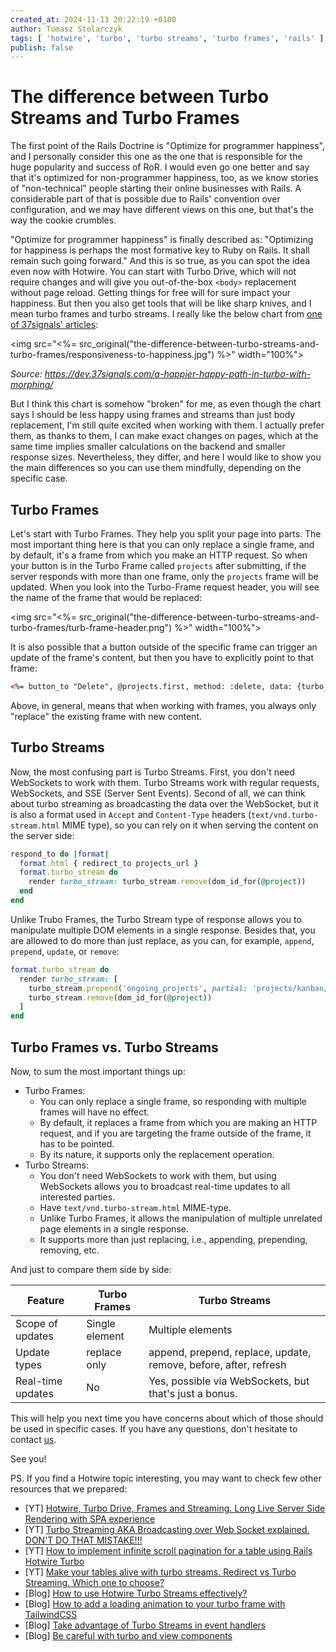 ```yaml
---
created_at: 2024-11-13 20:22:19 +0100
author: Tomasz Stolarczyk
tags: [ 'hotwire', 'turbo', 'turbo streams', 'turbo frames', 'rails' ]
publish: false
---
```


# The difference between Turbo Streams and Turbo Frames

The first point of the Rails Doctrine is "Optimize for programmer happiness", and I personally
consider this one as the one that is responsible for the huge popularity and success of RoR. I would even go one better
and say that it's optimized for non-programmer happiness, too, as we know stories of "non-technical" people starting
their online businesses with Rails. A considerable part of that is possible due to Rails' convention over configuration,
and we may have different views on this one, but that's the way the cookie crumbles.

"Optimize for programmer happiness" is finally described as: "Optimizing for happiness is perhaps the most formative
key to Ruby on Rails. It shall remain such going forward." And this is so true, as you can spot the idea even now with
Hotwire. You can start with Turbo Drive, which will not require changes and will give you out-of-the-box `<body>`
replacement without page reload. Getting things for free will for sure impact your happiness. But then you also get
tools that will be like sharp knives, and I mean turbo frames and turbo streams. I really like the below chart from
[one of 37signals' articles](https://dev.37signals.com/a-happier-happy-path-in-turbo-with-morphing/):

<img src="<%= src_original("the-difference-between-turbo-streams-and-turbo-frames/responsiveness-to-happiness.jpg") %>" width="100%">

_Source: https://dev.37signals.com/a-happier-happy-path-in-turbo-with-morphing/_

But I think this chart is somehow "broken" for me, as even though the chart says I should be less happy using frames
and streams than just body replacement, I'm still quite excited when working with them. I actually prefer them, as
thanks to them, I can make exact changes on pages, which at the same time implies smaller calculations on the backend
and smaller response sizes. Nevertheless, they differ, and here I would like to show you the main differences so you
can use them mindfully, depending on the specific case.

## Turbo Frames

Let's start with Turbo Frames. They help you split your page into parts. The most important thing here is that you can
only replace a single frame, and by default, it's a frame from which you make an HTTP request. So when your button is
in the Turbo Frame called `projects` after submitting, if the server responds with more than one frame, only the
`projects` frame will be updated. When you look into the Turbo-Frame request header, you will see the name of the frame
that would be replaced:

<img src="<%= src_original("the-difference-between-turbo-streams-and-turbo-frames/turb-frame-header.png") %>" width="100%">

It is also possible that a button outside of the specific frame can trigger an update of the frame's content, but then
you have to explicitly point to that frame:

```html
<%= button_to "Delete", @projects.first, method: :delete, data: {turbo_frame: "projects"} %>
```

Above, in general, means that when working with frames, you always only "replace" the existing frame with new content.

## Turbo Streams

Now, the most confusing part is Turbo Streams. First, you don't need WebSockets to work with them. Turbo Streams work
with regular requests, WebSockets, and SSE (Server Sent Events). Second of all, we can think about turbo streaming as
broadcasting the data over the WebSocket, but it is also a format used in `Accept` and `Content-Type` headers
(`text/vnd.turbo-stream.html` MIME type), so you can rely on it when serving the content on the server side:

```ruby
respond_to do |format| 
  format.html { redirect_to projects_url }
  format.turbo_stream do
    render turbo_stream: turbo_stream.remove(dom_id_for(@project))
  end
end
```

Unlike Trubo Frames, the Turbo Stream type of response allows you to manipulate multiple DOM elements in a single
response. Besides that, you are allowed to do more than just replace, as you can, for example, `append`, `prepend`,
`update`, or `remove`:

```ruby
format.turbo_stream do
  render turbo_stream: [
    turbo_stream.prepend('ongoing_projects', partial: 'projects/kanban/ongoing_project'),
    turbo_stream.remove(dom_id_for(@project))
  ]
end
```

## Turbo Frames vs. Turbo Streams

Now, to sum the most important things up:

* Turbo Frames:
  * You can only replace a single frame, so responding with multiple frames will have no effect.
  * By default, it replaces a frame from which you are making an HTTP request, and if you are targeting the frame outside of the frame, it has to be pointed.
  * By its nature, it supports only the replacement operation.
* Turbo Streams:
  * You don't need WebSockets to work with them, but using WebSockets allows you to broadcast real-time updates to all interested parties.
  * Have `text/vnd.turbo-stream.html` MIME-type.
  * Unlike Turbo Frames, it allows the manipulation of multiple unrelated page elements in a single response.
  * It supports more than just replacing, i.e., appending, prepending, removing, etc.

And just to compare them side by side:

| Feature           | Turbo Frames   | Turbo Streams                                                    |
|-------------------|----------------|------------------------------------------------------------------|
| Scope of updates  | Single element | Multiple elements                                                |
| Update types      | replace only   | append, prepend, replace, update, remove, before, after, refresh |
| Real-time updates | No             | Yes, possible via WebSockets, but that's just a bonus.           |

This will help you next time you have concerns about which of those should be used in specific cases. If you have any 
questions, don't hesitate to contact [us](mailto:dev@arkency.com).

See you!

PS. If you find a Hotwire topic interesting, you may want to check few other resources that we prepared:

* [YT] [Hotwire, Turbo Drive, Frames and Streaming. Long Live Server Side Rendering with SPA experience](https://www.youtube.com/watch?v=C8I8l5nlWIk)
* [YT] [Turbo Streaming AKA Broadcasting over Web Socket explained. DON'T DO THAT MISTAKE!!!](https://www.youtube.com/watch?v=4iCuPB3dhsM)
* [YT] [How to implement infinite scroll pagination for a table using Rails Hotwire Turbo](https://www.youtube.com/watch?v=khnKX5lqSdE)
* [YT] [Make your tables alive with turbo streams. Redirect vs Turbo Streaming. Which one to choose?](https://www.youtube.com/watch?v=hc1C0r4a1J4)
* [Blog] [How to use Hotwire Turbo Streams effectively?](https://blog.arkency.com/how-to-use-hotwire-turbo-streams-effectively/)
* [Blog] [How to add a loading animation to your turbo frame with TailwindCSS](https://blog.arkency.com/how-to-add-a-loading-animation-to-your-turbo-frame-with-tailwindcss/)
* [Blog] [Take advantage of Turbo Streams in event handlers](https://blog.arkency.com/take-advantage-of-turbo-streams-in-event-handlers/)
* [Blog] [Be careful with turbo and view components](https://blog.arkency.com/be-careful-with-turbo-and-view-components/)
